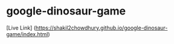# google-dinosaur-game
[Live Link] (https://shakil2chowdhury.github.io/google-dinosaur-game/index.html)
